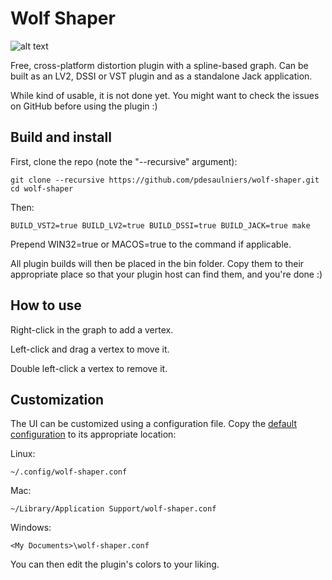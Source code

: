 # Wolf Shaper

![alt text](https://raw.githubusercontent.com/pdesaulniers/spoonie-waveshaper/master/plugins/WaveShaper/Screenshot.png)

Free, cross-platform distortion plugin with a spline-based graph. Can be built as an LV2, DSSI or VST plugin and as a standalone Jack application.

While kind of usable, it is not done yet. You might want to check the issues on GitHub before using the plugin :)

## Build and install

First, clone the repo (note the "--recursive" argument):

```
git clone --recursive https://github.com/pdesaulniers/wolf-shaper.git
cd wolf-shaper
```

Then:

```
BUILD_VST2=true BUILD_LV2=true BUILD_DSSI=true BUILD_JACK=true make
```

Prepend WIN32=true or MACOS=true to the command if applicable.

All plugin builds will then be placed in the bin folder. Copy them to their appropriate place so that your plugin host can find them, and you're done :)

## How to use

Right-click in the graph to add a vertex. 

Left-click and drag a vertex to move it.

Double left-click a vertex to remove it.

## Customization

The UI can be customized using a configuration file.
Copy the [default configuration](https://github.com/pdesaulniers/spoonie-waveshaper/blob/master/plugins/WaveShaper/Config/Themes/default.conf) to its appropriate location:

Linux:
```
~/.config/wolf-shaper.conf
```
Mac:
```
~/Library/Application Support/wolf-shaper.conf
```
Windows:
```
<My Documents>\wolf-shaper.conf
```

You can then edit the plugin's colors to your liking.

